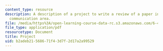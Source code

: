 ```yaml
---
content_type: resource
description: A description of a project to write a review of a paper in the wireless
  communication area.
file: /media/https%3A/open-learning-course-data-rc.s3.amazonaws.com/6-452-principles-of-wireless-communications-spring-2006/b2adeb21568671f43d7f2d17a2a99529_proj_info.pdf
file_type: application/pdf
resourcetype: Document
title: Project
uid: b2adeb21-5686-71f4-3d7f-2d17a2a99529
---
```

